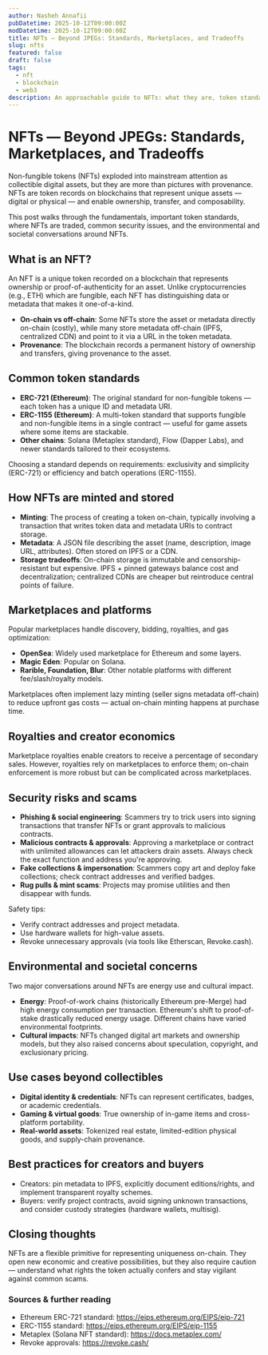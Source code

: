 ```yaml
---
author: Nasheh Annafii
pubDatetime: 2025-10-12T09:00:00Z
modDatetime: 2025-10-12T09:00:00Z
title: NFTs — Beyond JPEGs: Standards, Marketplaces, and Tradeoffs
slug: nfts
featured: false
draft: false
tags:
  - nft
  - blockchain
  - web3
description: An approachable guide to NFTs: what they are, token standards, marketplaces, security risks, and environmental/societal tradeoffs.
---
```


# NFTs — Beyond JPEGs: Standards, Marketplaces, and Tradeoffs

Non-fungible tokens (NFTs) exploded into mainstream attention as collectible digital assets, but they are more than pictures with provenance. NFTs are token records on blockchains that represent unique assets — digital or physical — and enable ownership, transfer, and composability.

This post walks through the fundamentals, important token standards, where NFTs are traded, common security issues, and the environmental and societal conversations around NFTs.

## What is an NFT?

An NFT is a unique token recorded on a blockchain that represents ownership or proof-of-authenticity for an asset. Unlike cryptocurrencies (e.g., ETH) which are fungible, each NFT has distinguishing data or metadata that makes it one-of-a-kind.

- **On-chain vs off-chain**: Some NFTs store the asset or metadata directly on-chain (costly), while many store metadata off-chain (IPFS, centralized CDN) and point to it via a URL in the token metadata.
- **Provenance**: The blockchain records a permanent history of ownership and transfers, giving provenance to the asset.

## Common token standards

- **ERC-721 (Ethereum)**: The original standard for non-fungible tokens — each token has a unique ID and metadata URI.
- **ERC-1155 (Ethereum)**: A multi-token standard that supports fungible and non-fungible items in a single contract — useful for game assets where some items are stackable.
- **Other chains**: Solana (Metaplex standard), Flow (Dapper Labs), and newer standards tailored to their ecosystems.

Choosing a standard depends on requirements: exclusivity and simplicity (ERC-721) or efficiency and batch operations (ERC-1155).

## How NFTs are minted and stored

- **Minting**: The process of creating a token on-chain, typically involving a transaction that writes token data and metadata URIs to contract storage.
- **Metadata**: A JSON file describing the asset (name, description, image URL, attributes). Often stored on IPFS or a CDN.
- **Storage tradeoffs**: On-chain storage is immutable and censorship-resistant but expensive. IPFS + pinned gateways balance cost and decentralization; centralized CDNs are cheaper but reintroduce central points of failure.

## Marketplaces and platforms

Popular marketplaces handle discovery, bidding, royalties, and gas optimization:

- **OpenSea**: Widely used marketplace for Ethereum and some layers.
- **Magic Eden**: Popular on Solana.
- **Rarible, Foundation, Blur**: Other notable platforms with different fee/slash/royalty models.

Marketplaces often implement lazy minting (seller signs metadata off-chain) to reduce upfront gas costs — actual on-chain minting happens at purchase time.

## Royalties and creator economics

Marketplace royalties enable creators to receive a percentage of secondary sales. However, royalties rely on marketplaces to enforce them; on-chain enforcement is more robust but can be complicated across marketplaces.

## Security risks and scams

- **Phishing & social engineering**: Scammers try to trick users into signing transactions that transfer NFTs or grant approvals to malicious contracts.
- **Malicious contracts & approvals**: Approving a marketplace or contract with unlimited allowances can let attackers drain assets. Always check the exact function and address you're approving.
- **Fake collections & impersonation**: Scammers copy art and deploy fake collections; check contract addresses and verified badges.
- **Rug pulls & mint scams**: Projects may promise utilities and then disappear with funds.

Safety tips:

- Verify contract addresses and project metadata.
- Use hardware wallets for high-value assets.
- Revoke unnecessary approvals (via tools like Etherscan, Revoke.cash).

## Environmental and societal concerns

Two major conversations around NFTs are energy use and cultural impact.

- **Energy**: Proof-of-work chains (historically Ethereum pre-Merge) had high energy consumption per transaction. Ethereum's shift to proof-of-stake drastically reduced energy usage. Different chains have varied environmental footprints.
- **Cultural impacts**: NFTs changed digital art markets and ownership models, but they also raised concerns about speculation, copyright, and exclusionary pricing.

## Use cases beyond collectibles

- **Digital identity & credentials**: NFTs can represent certificates, badges, or academic credentials.
- **Gaming & virtual goods**: True ownership of in-game items and cross-platform portability.
- **Real-world assets**: Tokenized real estate, limited-edition physical goods, and supply-chain provenance.

## Best practices for creators and buyers

- Creators: pin metadata to IPFS, explicitly document editions/rights, and implement transparent royalty schemes.
- Buyers: verify project contracts, avoid signing unknown transactions, and consider custody strategies (hardware wallets, multisig).

## Closing thoughts

NFTs are a flexible primitive for representing uniqueness on-chain. They open new economic and creative possibilities, but they also require caution — understand what rights the token actually confers and stay vigilant against common scams.

### Sources & further reading

- Ethereum ERC-721 standard: https://eips.ethereum.org/EIPS/eip-721
- ERC-1155 standard: https://eips.ethereum.org/EIPS/eip-1155
- Metaplex (Solana NFT standard): https://docs.metaplex.com/
- Revoke approvals: https://revoke.cash/
